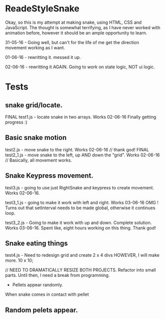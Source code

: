 # ReadeStyleSnake

Okay, so this is my attempt at making snake, using HTML, CSS and JavaScript. The thought is somewhat terrifying, as I have never worked with animation before, however it should be an ample opportunity to learn.

31-05-16 - Going well, but can't for the life of me get the direction movement working as I want. 

01-06-16 - rewritting it. messed it up.

02-06-16 - rewritting it AGAIN. Going to work on state logic, NOT ui logic. 

# Tests 

## snake grid/locate. 

FINAL test1.js - locate snake in two arrays. Works 02-06-16 Finally getting progress :)
		
## Basic snake motion 		

test2.js - move snake to the right. Works 02-06-16 // thank god! 
FINAL test2_1.js - move snake to the left, up AND down the "grid". Works 02-06-16 // Basically, all movement works. 

## Snake Keypress movement. 

test3.js - going to use just RightSnake and keypress to create movement. Works 02-06-16.

test3_1.js - going to make it work with left and right. Works 03-06-16 OMG ! Turns out that setInterval needs to be made global, otherwise it continues loop. 

test3_2.js - Going to make it work with up and down. Complete solution. Works 03-06-16. Spent like, eight hours working on this thing. Thank god!


## Snake eating things

test4.js - Need to redesign grid and create 2 x 4 divs HOWEVER, I will make more. 10 x 10;

// NEED TO DRAMATICALLY RESIZE BOTH PROJECTS. Refactor into small parts. Until then, I need a break from programming. 


- Pellets appear randomly. 





When snake comes in contact with pellet 



## Random pelets appear. 






